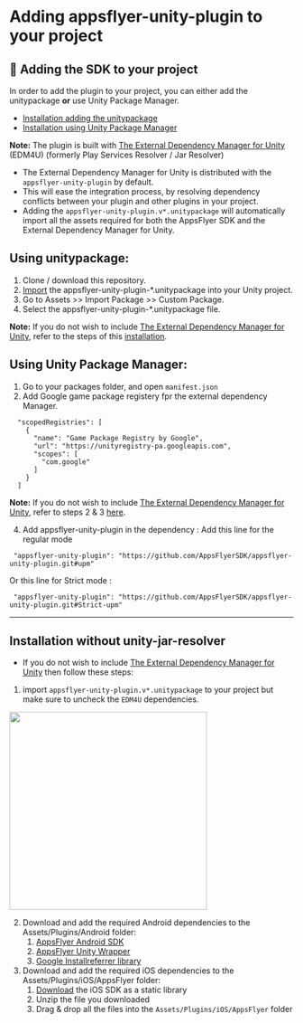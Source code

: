 # Adding appsflyer-unity-plugin to your project


## <a id="add-sdk-to-project"> 📲 Adding the SDK to your project

In order to add the plugin to your project, you can either add the unitypackage **or**  use Unity Package Manager. 
- [Installation adding the unitypackage](#installation-with-unitypackage)
- [Installation using Unity Package Manager](#installation-using-upm)


**Note:**  The plugin is built with [The External Dependency Manager for Unity](https://github.com/googlesamples/unity-jar-resolver) (EDM4U) (formerly Play Services Resolver / Jar Resolver)
* The External Dependency Manager for Unity is distributed with the `appsflyer-unity-plugin` by default.
* This will ease the integration process, by resolving dependency conflicts between your plugin and other plugins in your project.
* Adding the `appsflyer-unity-plugin.v*.unitypackage` will automatically import all the assets required for both the AppsFlyer SDK and the External Dependency Manager for Unity.


## <a id="installation-with-unitypackage"> **Using unitypackage:**
1. Clone / download this repository.
2. [Import](https://docs.unity3d.com/Manual/AssetPackages.html) the appsflyer-unity-plugin-*.unitypackage into your Unity project.
3. Go to Assets >> Import Package >> Custom Package.
4. Select the appsflyer-unity-plugin-*.unitypackage file.

**Note:** If you do not wish to include [The External Dependency Manager for Unity](https://github.com/googlesamples/unity-jar-resolver), refer to the steps of this [installation](#installation-with-unity-jar-resolver).

## <a id="installation-using-upm"> **Using Unity Package Manager:**

1. Go to your packages folder, and open `manifest.json` 
2. Add Google game package registery fpr the external dependency Manager. 
```
  "scopedRegistries": [
    {
      "name": "Game Package Registry by Google",
      "url": "https://unityregistry-pa.googleapis.com",
      "scopes": [
        "com.google"
      ]
    }
  ]
```
**Note:** If you do not wish to include [The External Dependency Manager for Unity](https://github.com/googlesamples/unity-jar-resolver), refer to steps 2 & 3 [here](#installation-with-unity-jar-resolver).


4. Add appsflyer-unity-plugin in the dependency :
Add this line for the regular mode
```
 "appsflyer-unity-plugin": "https://github.com/AppsFlyerSDK/appsflyer-unity-plugin.git#upm"
```
 Or this line for Strict mode :
```
 "appsflyer-unity-plugin": "https://github.com/AppsFlyerSDK/appsflyer-unity-plugin.git#Strict-upm"
```

---

## <a id="installation-without-using-unity-jar-resolver"> Installation without unity-jar-resolver
  
  * If you do not wish to include [The External Dependency Manager for Unity](https://github.com/googlesamples/unity-jar-resolver) then follow these steps:
  1. import `appsflyer-unity-plugin.v*.unitypackage` to your project but make sure to uncheck the `EDM4U` dependencies.
  <img src="https://firebasestorage.googleapis.com/v0/b/firstintegrationapp.appspot.com/o/Screen%20Shot%202020-04-02%20at%2014.38.30.png?alt=media&token=e556a324-b3b7-418c-8d2f-52ea9cf70f86"  width="350">

  2. Download and add the required Android dependencies to the Assets/Plugins/Android folder:
      1. [AppsFlyer Android SDK](https://repo1.maven.org/maven2/com/appsflyer/af-android-sdk/6.4.1/af-android-sdk-6.4.1.aar)
      2. [AppsFlyer Unity Wrapper](https://repo1.maven.org/maven2/com/appsflyer/unity-wrapper/6.4.1/unity-wrapper-6.4.1.aar)
      3. [Google Installreferrer library](https://mvnrepository.com/artifact/com.android.installreferrer/installreferrer/2.1)
  3. Download and add the required iOS dependencies to the Assets/Plugins/iOS/AppsFlyer folder:
      1. [Download](https://s3-eu-west-1.amazonaws.com/download.appsflyer.com/ios/AF-iOS-SDK.zip) the iOS SDK as a static library
      2. Unzip the file you downloaded
      3. Drag & drop all the files into the `Assets/Plugins/iOS/AppsFlyer` folder
